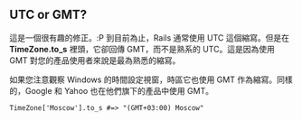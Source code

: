 ## UTC or GMT?

這是一個很有趣的修正。:P 到目前為止，Rails 通常使用 UTC 這個縮寫。但是在 **TimeZone.to_s** 裡頭，它卻回傳 GMT，而不是熟系的 UTC。這是因為使用 GMT 對您的產品使用者來說是最為熟悉的縮寫。
  
如果您注意觀察 Windows 的時間設定視窗，時區它也使用 GMT 作為縮寫。同樣的，Google 和 Yahoo 也在他們旗下的產品中使用 GMT。

	TimeZone['Moscow'].to_s #=> "(GMT+03:00) Moscow"
